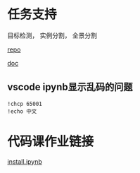 
# 任务支持

目标检测， 实例分割， 全景分割

[repo](https://github.com/open-mmlab/mmdetection/)

[doc](https://mmdetection.readthedocs.io/en/latest/)

## vscode ipynb显示乱码的问题

```
!chcp 65001
!echo 中文
```

# 代码课作业链接

[install.ipynb](./release/install.ipynb)